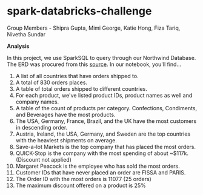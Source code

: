 # spark-databricks-challenge

Group Members - Shipra Gupta, Mimi George, Katie Hong, Fiza Tariq, Nivetha Sundar

**Analysis**

In this project, we use SparkSQL to query through our Northwind Database. The ERD was procured from this [source](https://docs.yugabyte.com/preview/sample-data/northwind/). In our notebook, you'll find...
1. A list of all countries that have orders shipped to.
2. A total of 830 orders places.
3. A table of total orders shipped to different countries.
4. For each product, we've listed product IDs, product names as well and company names.
5. A table of the count of products per category. Confections, Condiments, and Beverages have the most products.
6. The USA, Germany, France, Brazil, and the UK have the most customers in descending order.
7. Austria, Ireland, the USA, Germany, and Sweden are the top countries with the heaviest shipments on average.
8. Save-a-lot Markets is the top company that has placed the most orders.
9. QUICK-Stop is the company with the most spending of about ~$117k. (Discount not applied)
10. Margaret Peacock is the employee who has sold the most orders.
11. Customer IDs that have never placed an order are FISSA and PARIS.
12. The Order ID with the most orders is 11077 (25 orders)
13. The maximum discount offered on a product is 25%
